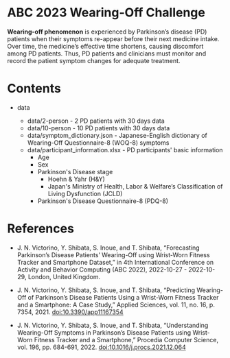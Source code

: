 # ABC 2023 Wearing-Off Challenge

**Wearing-off phenomenon** is experienced by Parkinson’s disease (PD) patients when their symptoms re-appear before their next medicine intake. Over time, the medicine’s effective time shortens, causing discomfort among PD patients. Thus, PD patients and clinicians must monitor and record the patient symptom changes for adequate treatment.

# Contents

* data

  * data/2-person - 2 PD patients with 30 days data
  * data/10-person - 10 PD patients with 30 days data
  * data/symptom_dictionary.json - Japanese-English dictionary of Wearing-Off Questionnaire-8 (WOQ-8) symptoms
  * data/participant_information.xlsx - PD participants' basic information
    * Age
    * Sex
    * Parkinson's Disease stage
      * Hoehn & Yahr (H&Y)
      * Japan's Ministry of Health, Labor & Welfare’s Classification of Living Dysfunction (JCLD)
    * Parkinson's Disease Questionnaire-8 (PDQ-8)

# References
* J. N. Victorino, Y. Shibata, S. Inoue, and T. Shibata, “Forecasting Parkinson’s Disease Patients’ Wearing-Off using Wrist-Worn Fitness Tracker and Smartphone Dataset,” in 4th International Conference on Activity and Behavior Computing (ABC 2022), 2022-10-27 - 2022-10-29, London, United Kingdom.

* J. N. Victorino, Y. Shibata, S. Inoue, and T. Shibata, “Predicting Wearing-Off of Parkinson’s Disease Patients Using a Wrist-Worn Fitness Tracker and a Smartphone: A Case Study,” Applied Sciences, vol. 11, no. 16, p. 7354, 2021. [doi:10.3390/app11167354](https://doi.org/10.3390/app11167354)

* J. N. Victorino, Y. Shibata, S. Inoue, and T. Shibata, “Understanding Wearing-Off Symptoms in Parkinson’s Disease Patients using Wrist-Worn Fitness Tracker and a Smartphone,” Procedia Computer Science, vol. 196, pp. 684-691, 2022. [doi:10.1016/j.procs.2021.12.064](https://doi.org/10.1016/j.procs.2021.12.064)
